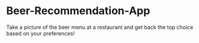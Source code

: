 # Beer-Recommendation-App
Take a picture of the beer menu at a restaurant and get back the top choice based on your preferences!

